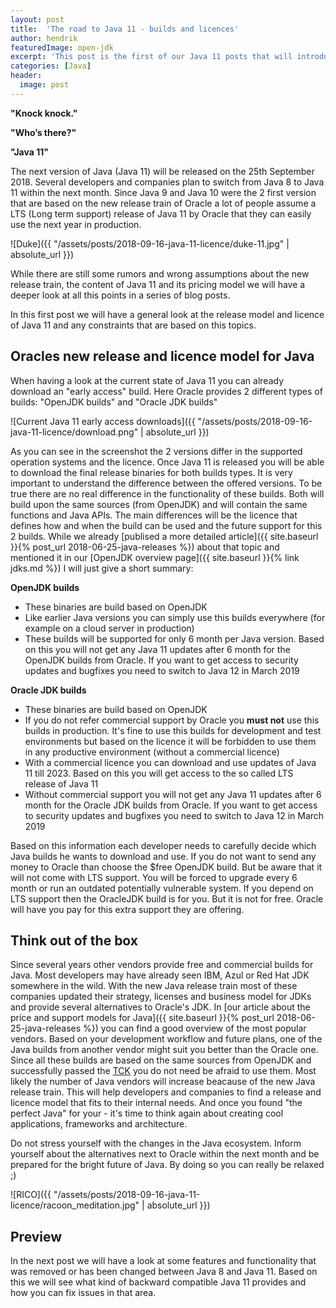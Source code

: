```yaml
---
layout: post
title:  'The road to Java 11 - builds and licences'
author: hendrik
featuredImage: open-jdk
excerpt: 'This post is the first of our Java 11 posts that will introduce all needed information about the next Java release. In this post you can find all needed information about the free and commercial versions of Java 11.'
categories: [Java]
header:
  image: post
---
```

**"Knock knock."**

**"Who’s there?"**

**"Java 11"**

The next version of Java (Java 11) will be released on the 25th September 2018. Several developers and companies plan to switch from
Java 8 to Java 11 within the next month. Since Java 9 and Java 10 were the 2 first version that are based on the new release train
of Oracle a lot of people assume a LTS (Long term support) release of Java 11 by Oracle that they can easily use the next year in
production.

![Duke]({{ "/assets/posts/2018-09-16-java-11-licence/duke-11.jpg" | absolute_url }})

While there are still some rumors and wrong assumptions about the new release train, the content of Java 11 and its pricing model we will have a deeper look at all this points in a series of blog posts.

In this first post we will have a general look at the release model and licence of Java 11 and any constraints that are based on this topics.

## Oracles new release and licence model for Java

When having a look at the current state of Java 11 you can already download an "early access" build. Here Oracle provides 2 different
types of builds: "OpenJDK builds" and "Oracle JDK builds"

![Current Java 11 early access downloads]({{ "/assets/posts/2018-09-16-java-11-licence/download.png" | absolute_url }})

As you can see in the screenshot the 2 versions differ in the supported operation systems and the licence.
Once Java 11 is released you will be able to download the final release binaries for both builds types.
It is very important to understand the difference between the offered versions.
To be true there are no real difference in the functionality of these builds.
Both will build upon the same sources (from OpenJDK) and will contain the same functions and Java APIs.
The main differences will be the licence that defines how and when the build can be used and the future support for this 2 builds.
While we already [publised a more detailed article]({{ site.baseurl }}{% post_url 2018-06-25-java-releases %}) about that topic and mentioned it in our [OpenJDK overview page]({{ site.baseurl }}{% link jdks.md %}) I will just give a short summary:

**OpenJDK builds**
- These binaries are build based on OpenJDK
- Like earlier Java versions you can simply use this builds everywhere (for example on a cloud server in production)
- These builds will be supported for only 6 month per Java version. Based on this you will not get any Java 11 updates after 6 month for the OpenJDK builds from Oracle. If you want to get access to security updates and bugfixes you need to switch to Java 12 in March 2019

**Oracle JDK builds**
- These binaries are build based on OpenJDK
- If you do not refer commercial support by Oracle you **must not** use this builds in production. It's fine to use this builds for development and test environments but based on the licence it will be forbidden to use them in any productive environment (without a commercial licence)
- With a commercial licence you can download and use updates of Java 11 till 2023. Based on this you will get access to the so called LTS release of Java 11
- Without commercial support you will not get any Java 11 updates after 6 month for the Oracle JDK builds from Oracle. If you want to get access to security updates and bugfixes you need to switch to Java 12 in March 2019

Based on this information each developer needs to carefully decide which Java builds he wants to download and use.
If you do not want to send any money to Oracle than choose the $free OpenJDK build.
But be aware that it will not come with LTS support.
You will be forced to upgrade every 6 month or run an outdated potentially vulnerable system.
If you depend on LTS support then the OracleJDK build is for you.
But it is not for free.
Oracle will have you pay for this extra support they are offering.

## Think out of the box
Since several years other vendors provide free and commercial builds for Java.
Most developers may have already seen IBM, Azul or Red Hat JDK somewhere in the wild.
With the new Java release train most of these companies updated their strategy, licenses and business model for JDKs and provide several alternatives to Oracle's JDK.
In [our article about the price and support models for Java]({{ site.baseurl }}{% post_url 2018-06-25-java-releases %}) you can find a good overview of the most popular vendors.
Based on your development workflow and future plans, one of the Java builds from another vendor might suit you better than the Oracle one.
Since all these builds are based on the same sources from OpenJDK and successfully passed the [TCK](https://en.wikipedia.org/wiki/Technology_Compatibility_Kit) you do not need be afraid to use them.
Most likely the number of Java vendors will increase beacause of the new Java release train.
This will help developers and companies to find a release and licence model that fits to their internal needs.
And once you found "the perfect Java" for your - it's time to think again about creating cool applications, frameworks and architecture. 

Do not stress yourself with the changes in the Java ecosystem.
Inform yourself about the alternatives next to Oracle within the next month and be prepared for the bright future of Java.
By doing so you can really be relaxed ;)

![RICO]({{ "/assets/posts/2018-09-16-java-11-licence/racoon_meditation.jpg" | absolute_url }})

## Preview

In the next post we will have a look at some features and functionality that was removed or has been changed between Java 8 and Java 11.
Based on this we will see what kind of backward compatible Java 11 provides and how you can fix issues in that area. 
